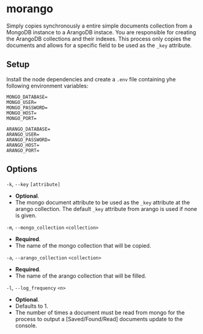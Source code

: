 # morango

Simply copies synchronously a entire simple documents collection from a MongoDB instance to a ArangoDB instace. You are responsible for creating the ArangoDB collections and their indexes. This process only copies the documents and allows for a specific field to be used as the ```_key``` attribute.

## Setup

Install the node dependencies and create a ```.env``` file containing yhe following environment variables:

```
MONGO_DATABASE=
MONGO_USER=
MONGO_PASSWORD=
MONGO_HOST=
MONGO_PORT=

ARANGO_DATABASE=
ARANGO_USER=
ARANGO_PASSWORD=
ARANGO_HOST=
ARANGO_PORT=

```

## Options

```-k```, ```--key``` ```[attribute]```
* **Optional**.
* The mongo document attribute to be used as the ```_key``` attribute at the arango collection. The default ```_key``` attribute from arango is used  if none is given.

```-m```, ```--mongo_collection``` ```<collection>```
* **Required**.
* The name of the mongo collection that will be copied.

```-a```, ```--arango_collection``` ```<collection>```
* **Required**.
* The name of the arango collection that will be filled.

```-l```, ```--log_frequency``` ```<n>```
* **Optional**.
* Defaults to 1.
* The number of times a document must be read from mongo for the process to output a [Saved/Found/Read] documents update to the console.